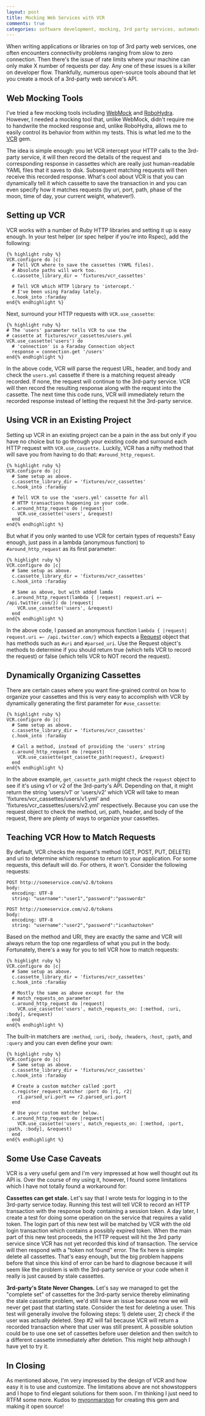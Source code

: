 ```yaml
---
layout: post
title: Mocking Web Services with VCR
comments: true
categories: software development, mocking, 3rd party services, automated testing, tdd, bdd
---
```

When writing applications or libraries on top of 3rd party web services, one often encounters connectivity problems ranging from slow to zero connection. Then there's the issue of rate limits where your machine can only make X number of requests per day. Any one of these issues is a killer on developer flow. Thankfully, numerous open-source tools abound that let you create a mock of a 3rd-party web service's API.

## Web Mocking Tools
I've tried a few mocking tools including [WebMock](https://rubygems.org/gems/webmock) and [RoboHydra](http://robohydra.org/). However, I needed a mocking tool that, unlike WebMock, didn't require me to handwrite the mocked response and, unlike RoboHydra, allows me to easily control its behavior from within my tests. This is what led me to the [VCR](https://github.com/vcr/vcr) gem. 

The idea is simple enough: you let VCR intercept your HTTP calls to the 3rd-party service, it will then record the details of the request and corresponding response in cassettes which are really just human-readable YAML files that it saves to disk. Subsequent matching requests will then receive this recorded response. What's cool about VCR is that you can dynamically tell it which cassette to save the transaction in and you can even specify how it matches requests (by uri, port, path, phase of the moon, time of day, your current weight, whatever!).

## Setting up VCR
VCR works with a number of Ruby HTTP libraries and setting it up is easy enough. In your test
helper (or spec helper if you're into Rspec), add the following:
 
    {% highlight ruby %}
    VCR.configure do |c|
      # Tell VCR where to save the cassettes (YAML files).
      # Absolute paths will work too.
      c.cassette_library_dir = 'fixtures/vcr_cassettes'
      
      # Tell VCR which HTTP library to 'intercept.'
      # I've been using Faraday lately.
      c.hook_into :faraday
    end{% endhighlight %} 

Next, surround your HTTP requests with `VCR.use_cassette`:

    {% highlight ruby %}
    # The 'users' parameter tells VCR to use the 
    # cassette at fixtures/vcr_cassettes/users.yml
    VCR.use_cassette('users') do
      # 'connection' is a Faraday Connection object
      response = connection.get '/users'
    end{% endhighlight %} 

In the above code, VCR will parse the request URL, header, and body and check the `users.yml` cassette if there is a matching request already recorded. If none, the request will continue to the 3rd-party service. VCR will then record the resulting response along with the request into the cassette. The next time this code runs, VCR will immediately return the recorded response instead of letting the request hit the 3rd-party service.

## Using VCR in an Existing Project
Setting up VCR in an existing project can be a pain in the ass but only if you have no choice but to go through your existing code and surround each HTTP request with `VCR.use_cassette.` Luckily, VCR has a nifty method that will save you from having to do that: `#around_http_request`.

    {% highlight ruby %}
    VCR.configure do |c|
      # Same setup as above.
      c.cassette_library_dir = 'fixtures/vcr_cassettes'
      c.hook_into :faraday
      
      # Tell VCR to use the 'users.yml' cassette for all
      # HTTP transactions happening in your code.
      c.around_http_request do |request|
        VCR.use_cassette('users', &request)
      end
    end{% endhighlight %}

But what if you only wanted to use VCR for certain types of requests? Easy enough, just pass in a lambda (anonymous function) to `#around_http_request` as its first parameter:

    {% highlight ruby %}
    VCR.configure do |c|
      # Same setup as above.
      c.cassette_library_dir = 'fixtures/vcr_cassettes'
      c.hook_into :faraday
  
      # Same as above, but with added lamda
      c.around_http_request(lambda { |request| request.uri =~ /api.twitter.com/}) do |request|
        VCR.use_cassette('users', &request)
      end
    end{% endhighlight %}

In the above code, I passed an anonymous function `lambda { |request| request.uri =~ /api.twitter.com/}` which expects a [Request](https://github.com/vcr/vcr/blob/ba820c65ec58cc918fef1bf897afbbbe0dc2b750/lib/vcr/structs.rb#L190) object that has methods such as `#uri` and `#parsed_uri`. Use the Request object's methods to determine if you should return true (which tells VCR to record the request) or false (which tells VCR to NOT record the request).

## Dynamically Organizing Cassettes
There are certain cases where you want fine-grained control on how to organize your cassettes and this is very easy to accomplish with VCR by dynamically generating the first parameter for `#use_cassette`:

    {% highlight ruby %}
    VCR.configure do |c|
      # Same setup as above.
      c.cassette_library_dir = 'fixtures/vcr_cassettes'
      c.hook_into :faraday

      # Call a method, instead of providing the 'users' string
      c.around_http_request do |request|
        VCR.use_cassette(get_cassette_path(request), &request)
      end
    end{% endhighlight %}

In the above example, `get_cassette_path` might check the `request` object to see if it's using v1 or v2 of the 3rd-party's API. Depending on that, it might return the string 'users/v1' or 'users/v2' which VCR will take to mean 'fixtures/vcr_cassettes/users/v1.yml' and 'fixtures/vcr_cassettes/users/v2.yml' respectively. Because you can use the request object to check the method, uri, path, header, and body of the request, there are plenty of ways to organize your cassettes.

## Teaching VCR How to Match Requests
By default, VCR checks the request's method (GET, POST, PUT, DELETE) and uri to determine which response to return to your application. For some requests, this default will do. For others, it won't. Consider the following requests:

    POST http://someservice.com/v2.0/tokens
    body:
      encoding: UTF-8
      string: "username":"user1","password":"passwordz"
      
    POST http://someservice.com/v2.0/tokens
    body:
      encoding: UTF-8
      string: "username":"user2","password":"icanhaztoken"

Based on the method and URI, they are exactly the same and VCR will always return the top one regardless of what you put in the body. Fortunately, there's a way for you to tell VCR how to match requests:

    {% highlight ruby %}
    VCR.configure do |c|
      # Same setup as above.
      c.cassette_library_dir = 'fixtures/vcr_cassettes'
      c.hook_into :faraday

      # Mostly the same as above except for the
      # match_requests_on parameter
      c.around_http_request do |request|
        VCR.use_cassette('users', match_requests_on: [:method, :uri, :body], &request)
      end
    end{% endhighlight %}

The built-in matchers are `:method`, `:uri`, `:body`, `:headers`, `:host`, `:path`, and `:query` and you can even define your own:

    {% highlight ruby %}
    VCR.configure do |c|
      # Same setup as above.
      c.cassette_library_dir = 'fixtures/vcr_cassettes'
      c.hook_into :faraday

      # Create a custom matcher called :port
      c.register_request_matcher :port do |r1, r2|
        r1.parsed_uri.port == r2.parsed_uri.port
      end

      # Use your custom matcher below.
      c.around_http_request do |request|
        VCR.use_cassette('users', match_requests_on: [:method, :port, :path, :body], &request)
      end
    end{% endhighlight %}

## Some Use Case Caveats
VCR is a very useful gem and I'm very impressed at how well thought out its API is. Over the course of my using it, however, I found some limitations which I have not totally found a workaround for:

**Cassettes can get stale.** Let's say that I wrote tests for logging in to the 3rd-party service today. Running this test will tell VCR to record an HTTP transaction with the response body containing a session token. A day later, I create a test for doing some operation on the service that requires a valid token. The login part of this new test will be matched by VCR with the old login transaction which contains a possibly expired token. When the main part of this new test proceeds, the HTTP request will hit the 3rd party service since VCR has not yet recorded this kind of transaction. The service will then respond with a "token not found" error. The fix here is simple: delete all cassettes. That's easy enough, but the big problem happens before that since this kind of error can be hard to diagnose because it will seem like the problem is with the 3rd-party service or your code when it really is just caused by stale cassettes.

**3rd-party's State Never Changes.** Let's say we managed to get the "complete set" of cassettes for the 3rd-party service thereby eliminating the stale cassette problem, we'd still have an issue because now we will never get past that starting state. Consider the test for deleting a user. This test will generally involve the following steps: 1) delete user, 2) check if the user was actually deleted. Step #2 will fail because VCR will return a recorded transaction where that user was still present. A possible solution could be to use one set of cassettes before user deletion and then switch to a different cassette immediately after deletion. This might help although I have yet to try it.

## In Closing
As mentioned above, I'm very impressed by the design of VCR and how easy it is to use and customize. The limitations above are not showstoppers and I hope to find elegant solutions for them soon. I'm thinking I just need to RTFM some more. Kudos to [myronmarston](http://myronmars.to/n/dev-blog) for creating this gem and making it open source!
